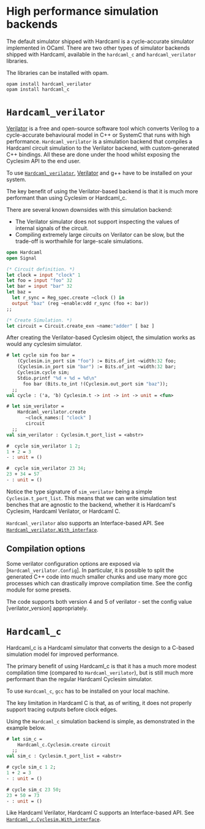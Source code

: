 # High performance simulation backends

<!--
```ocaml
# Hardcaml.Caller_id.set_mode Disabled
- : unit = ()
```
-->

The default simulator shipped with Hardcaml is a cycle-accurate
simulator implemented in OCaml. There are two other types of simulator
backends shipped with Hardcaml, available in the `hardcaml_c` and
`hardcaml_verilator` libraries.

The libraries can be installed with opam.

```
opam install hardcaml_verilator
opam install hardcaml_c
```

# `Hardcaml_verilator`

[Verilator](https://www.veripool.org/wiki/verilator) is a free and
open-source software tool which converts Verilog to a cycle-accurate
behavioural model in C++ or SystemC that runs with high
performance. `Hardcaml_verilator` is a simulation backend that
compiles a Hardcaml circuit simulation to the Verilator backend, with
custom-generated C++ bindings. All these are done under the hood
whilst exposing the Cyclesim API to the end user.

To use [`Hardcaml_verilator`](https://ocaml.org/p/hardcaml_verilator/latest/doc/Hardcaml_verilator/index.html),
[Verilator](https://www.veripool.org/wiki/verilator) and g++ have to be
installed on your system.

The key benefit of using the Verilator-based backend is that it is
much more performant than using Cyclesim or Hardcaml_c.

There are several known downsides with this simulation backend:

- The Verilator simulator does not support inspecting the values of
  internal signals of the circuit.
- Compiling extremely large circuits on Verilator can be slow, but the
  trade-off is worthwhile for large-scale simulations.

```ocaml
open Hardcaml
open Signal

(* Circuit definition. *)
let clock = input "clock" 1
let foo = input "foo" 32
let bar = input "bar" 32
let baz =
  let r_sync = Reg_spec.create ~clock () in
  output "baz" (reg ~enable:vdd r_sync (foo +: bar))
;;

(* Create Simulation. *)
let circuit = Circuit.create_exn ~name:"adder" [ baz ]

```

After creating the Verilator-based Cyclesim object, the simulation
works as would any cyclesim simulator.

```ocaml
# let cycle sim foo bar =
    (Cyclesim.in_port sim "foo") := Bits.of_int ~width:32 foo;
    (Cyclesim.in_port sim "bar") := Bits.of_int ~width:32 bar;
    Cyclesim.cycle sim;
    Stdio.printf "%d + %d = %d\n"
      foo bar (Bits.to_int !(Cyclesim.out_port sim "baz"));
  ;;
val cycle : ('a, 'b) Cyclesim.t -> int -> int -> unit = <fun>

# let sim_verilator =
    Hardcaml_verilator.create
       ~clock_names:[ "clock" ]
       circuit
  ;;
val sim_verilator : Cyclesim.t_port_list = <abstr>

#  cycle sim_verilator 1 2;
1 + 2 = 3
- : unit = ()

#  cycle sim_verilator 23 34;
23 + 34 = 57
- : unit = ()
```

Notice the type signature of `sim_verilator` being a simple
`Cyclesim.t_port_list`. This means that we can write simulation test
benches that are agnostic to the backend, whether it is Hardcaml's
Cyclesim, Hardcaml Verilator, or Hardcaml C.

`Hardcaml_verilator` also supports an Interface-based API. See
[`Hardcaml_verilator.With_interface`](https://ocaml.org/p/hardcaml_verilator/latest/doc/Hardcaml_verilator/With_interface/index.html).

## Compilation options

Some verilator configuration options are exposed via [`Hardcaml_verilator.Config`]. In
particular, it is possible to split the generated C++ code into much smaller chunks and
use many more gcc processes which can drastically improve compilation time. See the config
module for some presets.

The code supports both version 4 and 5 of verilator - set the config value
[verilator_version] appropriately.

# `Hardcaml_c`

Hardcaml_c is a Hardcaml simulator that converts the design to a
C-based simulation model for improved performance.

The primary benefit of using Hardcaml_c is that it has a much more
modest compilation time (compared to `Hardcaml_verilator`), but is still
much more performant than the regular Hardcaml Cyclesim simulator.

To use `Hardcaml_c`, `gcc` has to be installed on your local machine.

The key limitation in Hardcaml C is that, as of writing, it does not
properly support tracing outputs before clock edges.

Using the `Hardcaml_c` simulation backend is simple, as demonstrated
in the example below.

```ocaml
# let sim_c =
    Hardcaml_c.Cyclesim.create circuit
  ;;
val sim_c : Cyclesim.t_port_list = <abstr>

# cycle sim_c 1 2;
1 + 2 = 3
- : unit = ()

# cycle sim_c 23 50;
23 + 50 = 73
- : unit = ()
```

Like Hardcaml Verilator, Hardcaml C supports an Interface-based
API. See [`Hardcaml_c.Cyclesim.With_interface`](https://ocaml.org/p/hardcaml_c/latest/doc/Hardcaml_c/Cyclesim/With_interface/index.html).

